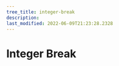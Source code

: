 ```yaml
---
tree_title: integer-break
description: 
last_modified: 2022-06-09T21:23:28.2328
---
```


# Integer Break
